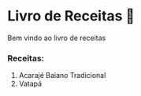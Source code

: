 

# Livro de Receitas 📖️
	
Bem vindo ao livro de receitas

### Receitas:

1. Acarajé Baiano Tradicional
2. Vatapá
